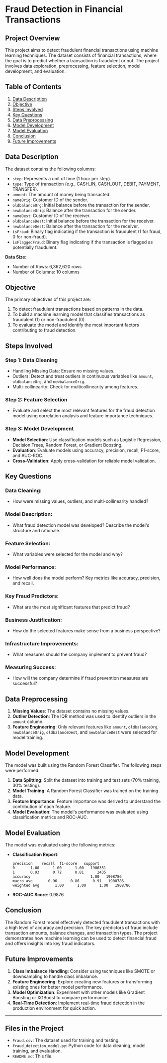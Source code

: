 # Fraud Detection in Financial Transactions

## Project Overview

This project aims to detect fraudulent financial transactions using machine learning techniques. The dataset consists of financial transactions, where the goal is to predict whether a transaction is fraudulent or not. The project involves data exploration, preprocessing, feature selection, model development, and evaluation.

## Table of Contents
1. [Data Description](#data-description)
2. [Objective](#objective)
3. [Steps Involved](#steps-involved)
4. [Key Questions](#key-questions)
5. [Data Preprocessing](#data-preprocessing)
6. [Model Development](#model-development)
7. [Model Evaluation](#model-evaluation)
8. [Conclusion](#conclusion)
9. [Future Improvements](#future-improvements)

## Data Description

The dataset contains the following columns:

- `step`: Represents a unit of time (1 hour per step).
- `type`: Type of transaction (e.g., CASH_IN, CASH_OUT, DEBIT, PAYMENT, TRANSFER).
- `amount`: The amount of money being transacted.
- `nameOrig`: Customer ID of the sender.
- `oldbalanceOrg`: Initial balance before the transaction for the sender.
- `newbalanceOrig`: Balance after the transaction for the sender.
- `nameDest`: Customer ID of the receiver.
- `oldbalanceDest`: Initial balance before the transaction for the receiver.
- `newbalanceDest`: Balance after the transaction for the receiver.
- `isFraud`: Binary flag indicating if the transaction is fraudulent (1 for fraud, 0 for non-fraud).
- `isFlaggedFraud`: Binary flag indicating if the transaction is flagged as potentially fraudulent.

**Data Size**:
- Number of Rows: 6,362,620 rows
- Number of Columns: 10 columns

## Objective

The primary objectives of this project are:

1. To detect fraudulent transactions based on patterns in the data.
2. To build a machine learning model that classifies transactions as fraudulent (1) or non-fraudulent (0).
3. To evaluate the model and identify the most important factors contributing to fraud detection.

## Steps Involved

### Step 1: Data Cleaning
- Handling Missing Data: Ensure no missing values.
- Outliers: Detect and treat outliers in continuous variables like `amount`, `oldbalanceOrg`, and `newbalanceOrig`.
- Multi-collinearity: Check for multicollinearity among features.

### Step 2: Feature Selection
- Evaluate and select the most relevant features for the fraud detection model using correlation analysis and feature importance techniques.

### Step 3: Model Development
- **Model Selection**: Use classification models such as Logistic Regression, Decision Trees, Random Forest, or Gradient Boosting.
- **Evaluation**: Evaluate models using accuracy, precision, recall, F1-score, and AUC-ROC.
- **Cross-Validation**: Apply cross-validation for reliable model validation.

## Key Questions

### Data Cleaning:
- How were missing values, outliers, and multi-collinearity handled?

### Model Description:
- What fraud detection model was developed? Describe the model's structure and rationale.

### Feature Selection:
- What variables were selected for the model and why?

### Model Performance:
- How well does the model perform? Key metrics like accuracy, precision, and recall.

### Key Fraud Predictors:
- What are the most significant features that predict fraud?

### Business Justification:
- How do the selected features make sense from a business perspective?

### Infrastructure Improvements:
- What measures should the company implement to prevent fraud?

### Measuring Success:
- How will the company determine if fraud prevention measures are successful?

## Data Preprocessing

1. **Missing Values**: The dataset contains no missing values.
2. **Outlier Detection**: The IQR method was used to identify outliers in the `amount` column.
3. **Feature Engineering**: Only relevant features like `amount`, `oldbalanceOrg`, `newbalanceOrig`, `oldbalanceDest`, and `newbalanceDest` were selected for model training.

## Model Development

The model was built using the Random Forest Classifier. The following steps were performed:

1. **Data Splitting**: Split the dataset into training and test sets (70% training, 30% testing).
2. **Model Training**: A Random Forest Classifier was trained on the training data.
3. **Feature Importance**: Feature importance was derived to understand the contribution of each feature.
4. **Model Evaluation**: The model's performance was evaluated using classification metrics and ROC-AUC.

## Model Evaluation

The model was evaluated using the following metrics:

- **Classification Report**:
    ```text
    precision    recall  f1-score   support
    0       1.00      1.00      1.00   1906351
    1       0.93      0.72      0.81      2435
    accuracy                           1.00   1908786
    macro avg       0.96      0.86      0.91   1908786
    weighted avg       1.00      1.00      1.00   1908786
    ```

- **ROC-AUC Score**: 0.9876

## Conclusion

The Random Forest model effectively detected fraudulent transactions with a high level of accuracy and precision. The key predictors of fraud include transaction amounts, balance changes, and transaction types. The project demonstrates how machine learning can be used to detect financial fraud and offers insights into key fraud indicators.

## Future Improvements

1. **Class Imbalance Handling**: Consider using techniques like SMOTE or downsampling to handle class imbalance.
2. **Feature Engineering**: Explore creating new features or transforming existing ones for better model performance.
3. **Model Optimization**: Experiment with other models like Gradient Boosting or XGBoost to compare performance.
4. **Real-Time Detection**: Implement real-time fraud detection in the production environment for quick action.

---

## Files in the Project

- `Fraud.csv`: The dataset used for training and testing.
- `fraud_detection_model.py`: Python code for data cleaning, model training, and evaluation.
- `README.md`: This file.
